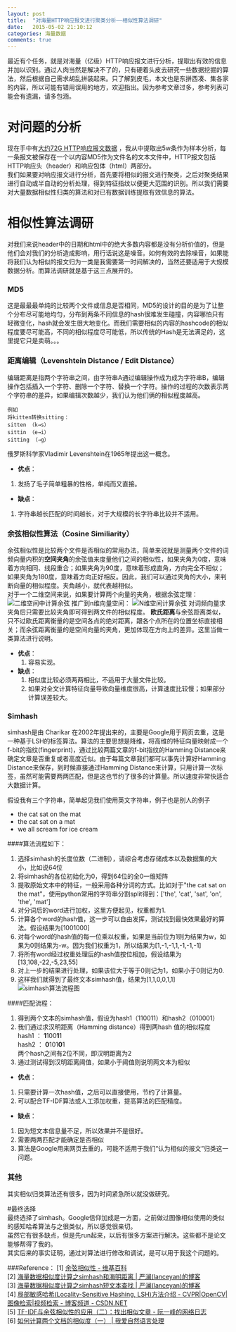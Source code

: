 ```yaml
---
layout: post
title:  "对海量HTTP响应报文进行聚类分析——相似性算法调研"
date:   2015-05-02 21:10:12
categories: 海量数据
comments: true
---
```


最近有个任务，就是对海量（亿级）HTTP响应报文进行分析，提取出有效的信息并加以识别。通过人肉当然是解决不了的，只有硬着头皮去研究一些数据挖掘的算法，然后根据自己需求胡乱拼装起来。只了解到皮毛，本文也是东拼西凑、集各家的内容，所以可能有错用误用的地方，欢迎指出。因为参考文章过多，参考列表可能会有遗漏，请多包涵。  


# 对问题的分析
现在手中有[大约72G HTTP响应报文数据](https://scans.io/study/sonar.http)  ，我从中提取出5w条作为样本分析，每一条报文被保存在一个以内容MD5作为文件名的文本文件中，HTTP报文包括HTTP响应头（header）和响应包体（html）两部分。   
我们如果要对响应报文进行分析，首先要将相似的报文进行聚类，之后对聚类结果进行自动或半自动的分析处理，得到特征指纹以便更大范围的识别。所以我们需要对大量数据相似性归类的算法和对已有数据训练提取有效信息的算法。  

# 相似性算法调研  
对我们来说header中的日期和html中的绝大多数内容都是没有分析价值的，但是他们会对我们的分析造成影响，用行话说这是噪音。如何有效的去除噪音，如果能将我们认为相似的报文归为一类是我需要第一时间解决的，当然还要适用于大规模数据分析。而算法调研就是基于这三点展开的。  

###  **MD5**  
这是最最最单纯的比较两个文件或信息是否相同，MD5的设计的目的是为了让整个分布尽可能地均匀，分布到两条不同信息的hash很难发生碰撞，内容哪怕只有轻微变化，hash就会发生很大地变化。而我们需要相似的内容的hashcode的相似程度要尽可能高，不同的相似程度尽可能低，所以传统的Hash是无法满足的，这里提它只是卖萌。。。  

### **距离编辑（Levenshtein Distance / Edit Distance）**
编辑距离是指两个字符串之间，由字符串A通过编辑操作成为成为字符串B，编辑操作包括插入一个字符、删除一个字符、替换一个字符。操作的过程的次数表示两个字符串的差异，如果编辑次数越少，我们认为他们俩的相似程度越高。  

	例如  
	将kitten转换sitting：    
	sitten （k→s）  
	sittin （e→i）  
	sitting （→g）  

俄罗斯科学家Vladimir Levenshtein在1965年提出这一概念。

* **优点**：
1. 发扬了毛子简单粗暴的性格，单纯而又直接。 

* **缺点**：
1. 字符串越长匹配的时间越长，对于大规模的长字符串比较并不适用。  

### **余弦相似性算法（Cosine Similiarity）**
余弦相似性是比较两个文件是否相似的常用办法，简单来说就是测量两个文件的词频向量内积的**空间夹角**的余弦值来度量他们之间的相似性，如果夹角为0度，意味着方向相同、线段重合；如果夹角为90度，意味着形成直角，方向完全不相似；如果夹角为180度，意味着方向正好相反。因此，我们可以通过夹角的大小，来判断向量的相似程度。夹角越小，就代表越相似。  
对于一个二维空间来说，如果要计算两个向量的夹角，根据余弦定理：  
![二维空间中计算余弦](http://7xiprm.com1.z0.glb.clouddn.com/.1430573919532.png)
推广到n维向量空间：
![N维空间计算余弦](http://7xiprm.com1.z0.glb.clouddn.com/.1430574619010.png)
对词频向量求夹角后只需要比较夹角即可得到两文件的相似程度。
**欧氏距离**与余弦距离类似，只不过欧氏距离衡量的是空间各点的绝对距离，跟各个点所在的位置坐标直接相关；而余弦距离衡量的是空间向量的夹角，更加体现在方向上的差异。这里当做一类算法进行说明。
* **优点**：
	1. 容易实现。
* **缺点**：
	1.  相似度比较必须两两相比，不适用于大量文件比较。
	2.  如果对全文计算特征向量导致向量维度很高，计算速度比较慢；如果部分计算误差较大。

###  **Simhash**
simhash是由 Charikar 在2002年提出来的，主要是Google用于网页去重，这是一种基于LSH的标签算法。算法的主要思想是降维，将高维的特征向量映射成一个f-bit的指纹(fingerprint)，通过比较两篇文章的f-bit指纹的Hamming Distance来确定文章是否重复或者高度近似。由于每篇文章我们都可以事先计算好Hamming Distance来保存，到时候直接通过Hamming Distance来计算，只用计算一次标签，虽然可能需要两两匹配，但是这也节约了很多的计算量。所以速度非常快适合大数据计算。

假设我有三个字符串，简单起见我们使用英文字符串，例子也是别人的例子  
* the cat sat on the mat  
* the cat sat on a mat  
* we all scream for ice cream  

####算法流程如下：
1. 选择simhash的长度位数（二进制），请综合考虑存储成本以及数据集的大小，比如说64位  
2. 将simhash的各位初始化为0，得到64位的全0一维矩阵   
3. 提取原始文本中的特征，一般采用各种分词的方式。比如对于"the cat sat on the mat"，使用python常用的字符串分割split得到：['the', 'cat', 'sat', 'on', 'the', 'mat']  
4. 对分词后的word进行加权，这里方便起见，权重都为1.  
5. 计算各个word的hash值，这一步可以自由发挥，测试找到最快效果最好的算法。假设结果为[1001000]  
6. 对每个word的hash值的每一位乘以权重，如果是当前位为1则为结果为w，如果为0则结果为-w。因为我们权重为1，所以结果为[1,-1,-1,1,-1,-1,-1]  
7.  将所有word经过权重处理后的hash值按位相加，假设结果为[13,108,-22,-5,23,55]  
8.  对上一步的结果进行处理，如果该位大于等于0则记为1，如果小于0则记为0.  
9.  这样我们就得到了最终文本simhash值，结果为[1,1,0,0,1,1]  
![simhash算法流程图](http://7xiprm.com1.z0.glb.clouddn.com/.1430579971731.png)

####匹配流程：  
1. 得到两个文本的simhash值，假设为hash1（110011）和hash2（010001）  
2. 我们通过求汉明距离（Hamming distance）得到两hash 值的相似程度  
	hash1 ：  **1**100**1**1  
	hash2  ： **0**101**0**1  
	两个hash之间有2位不同，即汉明距离为2  
3. 通过测试得到汉明距离阈值，如果小于阈值则说明两文本为相似  

* **优点**：  
1. 只需要计算一次hash值，之后可以直接使用，节约了计算量。
2. 可以配合TF-IDF算法或人工添加权重，提高算法的匹配精度。

* **缺点**：  
1. 因为短文本信息量不足，所以效果并不是很好。  
2. 需要两两匹配才能确定是否相似  
3. 算法是Google用来网页去重的，可能不适用于我们“认为相似的报文”归类这一问题。 

###  **其他**
其实相似归类算法还有很多，因为时间紧急所以就没做研究。 

#最终选择  
最终选择了simhash。Google信仰加成是一方面，之前做过图像相似使用的类似的感知哈希算法与之很类似，所以感觉很亲切。  
虽然它有很多缺点，但是先run起来，以后有很多方案进行解决。这些都不是论文能够帮得了我的。   
其实后来的事实证明，通过对算法进行修改和调试，是可以用于我这个问题的。  


###Reference：
[1] [余弦相似性 - 维基百科](http://zh.wikipedia.org/wiki/%E4%BD%99%E5%BC%A6%E7%9B%B8%E4%BC%BC%E6%80%A7)  
[2] [海量数据相似度计算之simhash和海明距离 | 严澜(lanceyan)的博客](http://www.lanceyan.com/tech/arch/simhash_hamming_distance_similarity.html)  
[3] [海量数据相似度计算之simhash短文本查找 | 严澜(lanceyan)的博客](http://www.lanceyan.com/tech/arch/simhash_hamming_distance_similarity2-html.html)  
[4] [局部敏感哈希(Locality-Sensitive Hashing, LSH)方法介绍 - CVPR|OpenCV|图像检索|视频检索 - 博客频道 - CSDN.NET](http://blog.csdn.net/icvpr/article/details/12342159)  
[5] [TF-IDF与余弦相似性的应用（二）：找出相似文章 - 阮一峰的网络日志](http://www.ruanyifeng.com/blog/2013/03/cosine_similarity.html)  
[6] [如何计算两个文档的相似度（一） | 我爱自然语言处理](http://www.52nlp.cn/%E5%A6%82%E4%BD%95%E8%AE%A1%E7%AE%97%E4%B8%A4%E4%B8%AA%E6%96%87%E6%A1%A3%E7%9A%84%E7%9B%B8%E4%BC%BC%E5%BA%A6%E4%B8%80)  

